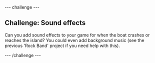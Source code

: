 --- challenge ---

## Challenge: Sound effects 
Can you add sound effects to your game for when the boat crashes or reaches the island? You could even add background music (see the previous 'Rock Band' project if you need help with this).

--- /challenge ---

